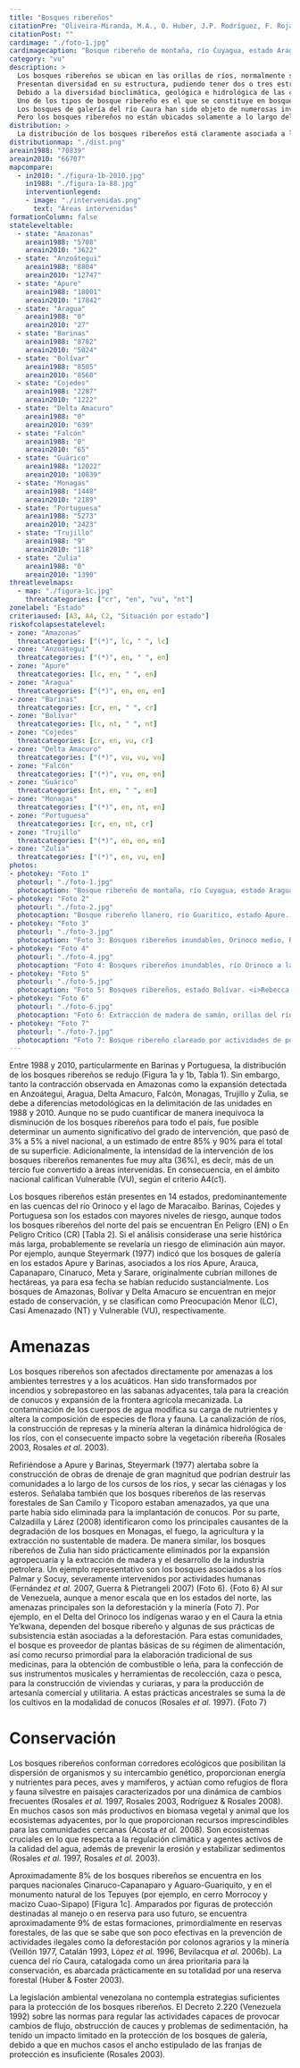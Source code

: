 ```yaml
---
title: "Bosques ribereños"
citationPre: "Oliveira-Miranda, M.A., O. Huber, J.P. Rodríguez, F. Rojas-Suárez, R. De Oliveira-Miranda, S. Zambrano-Martínez & G. Giraldo-Hernández, (eds) (2010). Bosques ribereños. Pp: 164-170. En: J.P. Rodríguez, F. Rojas- Suárez & D. Giraldo Hernández (eds.)."
citationPost: ""
cardimage: "./foto-1.jpg"
cardimagecaption: "Bosque ribereño de montaña, río Cuyagua, estado Aragua. <i>César Molina</i>"
category: "vu"
description: >
  Los bosques ribereños se ubican en las orillas de ríos, normalmente sobre bancos y albardones fluviales. Están asociados a climas macrotérmicos (>24 °C), con un régimen de precipitación que puede ser húmedo (ombrófilos), estacional (tropófilos) o incluso seco (xerófilo). Factor determinante de la presencia de un bosque ribereño es una mayor humedad del suelo, regulada por la dinámica del cuerpo de agua que drena los terrenos adyacentes. En algunos casos, generalmente debido a variaciones bioclimáticas, este tipo de bosque traza mosaicos con formaciones de sabanas, como ocurre a lo largo de los ríos Caura, Cuchivero y Suapure (Rosales 2003).<br><br>
  Presentan diversidad en su estructura, pudiendo tener dos o tres estratos y un dosel que varía entre 3 y 40 m de altura (Huber & Alarcón 1988, Huber 1995c, Rosales <i>et al.</i> 1997, Rosales <i>et al.</i> 2003, CVG-Edelca 2004, Fernández <i>et al.</i> 2007). Con frecuencia están sometidos a regímenes de inundación, en cuyo caso suelen ser de menor heterogeneidad florística y menor altura de dosel que los no inundables (Salamanca 1983, Huber & Alarcón 1988, Huber & Riina 1997). Por ejemplo, al sur de Venezuela los bosques ribereños sometidos a inundación alcanzan de 15 a 20 m, mientras que los no inundables tienen desde 20 hasta 25 m de altura y árboles emergentes de 30 a 40 m. En el caso de bosques ribereños inundables, el sotobosque es ralo o relativamente poco denso (Rosales <i>et al.</i> 1997).<br><br>
  Debido a la diversidad bioclimática, geológica e hidrológica de las cuencas hidrográficas de Venezuela, los bosques ribereños ubicados en diferentes regiones pueden ser muy distintos entre sí. Se puede encontrar desde bosques ribereños que pierden todas las hojas en la época seca (caducifolios) hasta aquéllos que permanecen con follaje durante todo el año (siempreverdes), y que además ocupan una gran variedad de altitudes (Huber & Alarcón 1988, Rosales 2003).<br><br>
  Uno de los tipos de bosque ribereño es el que se constituye en bosques de galería (Rosales 2003). Presentan un sólo estrato de árboles siempreverdes y crecen a orillas de los cursos de agua, tanto en zonas de vegetación baja (sabanas) como dentro de las masas boscosas (MARNR 1982). Sin embargo, algunos autores reservan el término “bosque de galería” a los bosques ribereños que se encuentran en un paisaje de sabana, rodeados por vegetación de menor porte (Rosales 2003).<br><br>
  Los bosques de galería del río Caura han sido objeto de numerosas investigaciones, donde se demuestra que la distribución de sus especies características (provenientes principalmente de las familias Fabaceae, Caesalpiniaceae, Leguminosae, Euphorbiaceae, Mimosaceae, Rubiaceae, Sapotaceae, Arecaceae, Burseraceae, Moraceae y Chrysobalanaceae), guarda estrecha relación con el gradiente de humedad del suelo y el nivel de inundación estacional (Briceño <i>et al.</i> 1997, Rosales <i>et al.</i> 1997). También comparten especies con otras formaciones boscosas contiguas y con bosques ribereños en otras regiones del país. Por ejemplo, algunas especies de las familias Fabaceae, Mimosaceae y Caesalpiniaceae, también están presentes en bosques ribereños del norte de Venezuela, donde además hay numerosas plantas de otras familias como Bignoniaceae y Sapindaceae (Guerra & Pietrangeli 2007, Calzadilla & Lárez 2008).<br><br>
  Pero los bosques ribereños no están ubicados solamente a lo largo del curso de grandes ríos como el Caura. Hay pequeñas zonas con estas formaciones en las sabanas de Caracas y el Litoral Central (Foto 1), en las llanuras bajas del alto Orinoco y en las altiplanicies tepuyanas. También existen en zonas intermedias, como la depresión del lago de Maracaibo, la depresión de Unare o la parte superior del delta del Orinoco, donde son un elemento prominente del paisaje (Rosales 2003). No obstante, las zonas más importantes y más conocidas por la presencia de bosques ribereños son los llanos (Foto 2), la Gran Sabana y otras áreas del Escudo Guayanés (Foto 3, Foto 4, Foto 5) (Rosales 2003).
distribution: >
  La distribución de los bosques ribereños está claramente asociada a la red hidrográfica nacional. De acuerdo al análisis de imágenes de satélite, su superficie en 2010 era aproximadamente de 66.707 km<sup>2</sup>, equivalente a 7% del territorio continental de Venezuela (Figura 1, Tabla 1). En la subregión de los Llanos (B2) los bosques ribereños resultan más conspicuos. La vegetación que los rodea, más seca y de menor porte, proporciona un mayor contraste en las imágenes de satélite. Extensiones importantes de esta formación se encuentran también al sur del país (Figura 1, Tabla 1).
distributionmap: "./dist.png"
areain1988: "70839"
areain2010: "66707"
mapcompare:
  - in2010: "./figura-1b-2010.jpg"
    in1988: "./figura-1a-88.jpg"
    interventionlegend:
    - image: "./intervenidas.png"
      text: "Áreas intervenidas"
formationColumn: false
stateleveltable:
  - state: "Amazonas"
    areain1988: "5708"
    areain2010: "3622"
  - state: "Anzoátegui"
    areain1988: "8804"
    areain2010: "12747"
  - state: "Apure"
    areain1988: "18001"
    areain2010: "17842"
  - state: "Aragua"
    areain1988: "0"
    areain2010: "27"
  - state: "Barinas"
    areain1988: "8782"
    areain2010: "5024"
  - state: "Bolívar"
    areain1988: "8505"
    areain2010: "8560"
  - state: "Cojedes"
    areain1988: "2287"
    areain2010: "1222"
  - state: "Delta Amacuro"
    areain1988: "0"
    areain2010: "639"
  - state: "Falcón"
    areain1988: "0"
    areain2010: "65"
  - state: "Guárico"
    areain1988: "12022"
    areain2010: "10839"
  - state: "Monagas"
    areain1988: "1448"
    areain2010: "2189"
  - state: "Portuguesa"
    areain1988: "5273"
    areain2010: "2423"
  - state: "Trujillo"
    areain1988: "9"
    areain2010: "118"
  - state: "Zulia"
    areain1988: "0"
    areain2010: "1390"
threatlevelmaps:
  - map: "./figura-1c.jpg"
    threatcategories: ["cr", "en", "vu", "nt"]
zonelabel: "Estado"
criteriaused: [A3, A4, C2, "Situación por estado"]
riskofcolapsestatelevel:
- zone: "Amazonas"
  threatcategories: ["(*)", lc, " ", lc]
- zone: "Anzoátegui"
  threatcategories: ["(*)", en, " ", en]
- zone: "Apure"
  threatcategories: [lc, en, " ", en]
- zone: "Aragua"
  threatcategories: ["(*)", en, en, en]
- zone: "Barinas"
  threatcategories: [cr, en, " ", cr]
- zone: "Bolívar"
  threatcategories: [lc, nt, " ", nt]
- zone: "Cojedes"
  threatcategories: [cr, en, vu, cr]
- zone: "Delta Amacuro"
  threatcategories: ["(*)", vu, vu, vu]
- zone: "Falcón"
  threatcategories: ["(*)", vu, en, en]
- zone: "Guárico"
  threatcategories: [nt, en, " ", en]
- zone: "Monagas"
  threatcategories: ["(*)", en, nt, en]
- zone: "Portuguesa"
  threatcategories: [cr, en, nt, cr]
- zone: "Trujillo"
  threatcategories: ["(*)", en, en, en]
- zone: "Zulia"
  threatcategories: ["(*)", en, vu, en]
photos:
- photokey: "Foto 1"
  photourl: "./foto-1.jpg"
  photocaption: "Bosque ribereño de montaña, río Cuyagua, estado Aragua. <i>César Molina</i>"
- photokey: "Foto 2"
  photourl: "./foto-2.jpg"
  photocaption: "Bosque ribereño llanero, río Guaritico, estado Apure. <i>César Molina</i>"
- photokey: "Foto 3"
  photourl: "./foto-3.jpg"
  photocaption: "Foto 3: Bosques ribereños inundables, Orinoco medio, Reserva de Fauna Silvestre Tortuga Arrau. <i>César Molina</i>"
- photokey: "Foto 4"
  photourl: "./foto-4.jpg"
  photocaption: "Foto 4: Bosques ribereños inundables, río Orinoco a la altura de Puerto Ayacucho, Monumento Natural Piedra de La Tortuga, estado Amazonas. <i>César Molina</i>"
- photokey: "Foto 5"
  photourl: "./foto-5.jpg"
  photocaption: "Foto 5: Bosques ribereños, estado Bolívar. <i>Rebecca Miller</i>"
- photokey: "Foto 6"
  photourl: "./foto-6.jpg"
  photocaption: "Foto 6: Extracción de madera de samán, orillas del río Palmar, estado Zulia. <i>Giuseppe Colonnello</i>"
- photokey: "Foto 7"
  photourl: "./foto-7.jpg"
  photocaption: "Foto 7: Bosque ribereño clareado por actividades de pobladores locales, sur del Orinoco. <i>Rebecca Miller</i>"
---
```

Entre 1988 y 2010, particularmente en Barinas y Portuguesa, la distribución de los bosques ribereños se redujo (Figura 1a y 1b, Tabla 1). Sin embargo, tanto la contracción observada en Amazonas como la expansión detectada en Anzoátegui, Aragua, Delta Amacuro, Falcón, Monagas, Trujillo y Zulia, se debe a diferencias metodológicas en la delimitación de las unidades en 1988 y 2010. Aunque no se pudo cuantificar de manera inequívoca la disminución de los bosques ribereños para todo el país, fue posible determinar un aumento significativo del grado de intervención, que pasó de 3% a 5% a nivel nacional, a un estimado de entre 85% y 90% para el total de su superficie. Adicionalmente, la intensidad de la intervención de los bosques ribereños remanentes fue muy alta (36%), es decir, más de un tercio fue convertido a áreas intervenidas. En consecuencia, en el ámbito nacional califican Vulnerable (VU), según el criterio A4(c1).

Los bosques ribereños están presentes en 14 estados, predominantemente en las cuencas del río Orinoco y el lago de Maracaibo. Barinas, Cojedes y Portuguesa son los estados con mayores niveles de riesgo, aunque todos los bosques ribereños del norte del país se encuentran En Peligro (EN) o En Peligro Crítico (CR) [Tabla 2]. Si el análisis considerase una serie histórica más larga, probablemente se revelaría un riesgo de eliminación aún mayor. Por ejemplo, aunque Steyermark (1977) indicó que los bosques de galería en los estados Apure y Barinas, asociados a los ríos Apure, Arauca, Capanaparo, Cinaruco, Meta y Sarare, originalmente cubrían millones de hectáreas, ya para esa fecha se habían reducido sustancialmente. Los bosques de Amazonas, Bolívar y Delta Amacuro se encuentran en mejor estado de conservación, y se clasifican como Preocupación Menor (LC), Casi Amenazado (NT) y Vulnerable (VU), respectivamente.

# Amenazas

Los bosques ribereños son afectados directamente por amenazas a los ambientes terrestres y a los acuáticos. Han sido transformados por incendios y sobrepastoreo en las sabanas adyacentes, tala para la creación de conucos y expansión de la frontera agrícola mecanizada. La contaminación de los cuerpos de agua modifica su carga de nutrientes y altera la composición de especies de flora y fauna. La canalización de ríos, la construcción de represas y la minería alteran la dinámica hidrológica de los ríos, con el consecuente impacto sobre la vegetación ribereña (Rosales 2003, Rosales *et al.* 2003).

Refiriéndose a Apure y Barinas, Steyermark (1977) alertaba sobre la construcción de obras de drenaje de gran magnitud que podrían destruir las comunidades a lo largo de los cursos de los ríos, y secar las ciénagas y los esteros. Señalaba también que los bosques ribereños de las reservas forestales de San Camilo y Ticoporo estaban amenazados, ya que una parte había sido eliminada para la implantación de conucos. Por su parte, Calzadilla y Lárez (2008) identificaron como los principales causantes de la degradación de los bosques en Monagas, el fuego, la agricultura y la extracción no sustentable de madera. De manera similar, los bosques ribereños de Zulia han sido prácticamente eliminados por la expansión agropecuaria y la extracción de madera y el desarrollo de la industria petrolera. Un ejemplo representativo son los bosques asociados a los ríos Palmar y Socuy, severamente intervenidos por actividades humanas (Fernández *et al.* 2007, Guerra & Pietrangeli 2007) (Foto 6).
{Foto 6}
Al sur de Venezuela, aunque a menor escala que en los estados del norte, las amenazas principales son la deforestación y la minería (Foto 7). Por ejemplo, en el Delta del Orinoco los indígenas warao y en el Caura la etnia Ye’kwana, dependen del bosque ribereño y algunas de sus prácticas de subsistencia están asociadas a la deforestación. Para estas comunidades, el bosque es proveedor de plantas básicas de su régimen de alimentación, así como recurso primordial para la elaboración tradicional de sus medicinas, para la obtención de combustible o leña, para la confección de sus instrumentos musicales y herramientas de recolección, caza o pesca, para la construcción de viviendas y curiaras, y para la producción de artesanía comercial y utilitaria. A estas prácticas ancestrales se suma la de los cultivos en la modalidad de conucos (Rosales *et al.* 1997).
{Foto 7}

# Conservación

Los bosques ribereños conforman corredores ecológicos que posibilitan la dispersión de organismos y su intercambio genético, proporcionan energía y nutrientes para peces, aves y mamíferos, y actúan como refugios de flora y fauna silvestre en paisajes caracterizados por una dinámica de cambios frecuentes (Rosales *et al.* 1997, Rosales 2003, Rodríguez & Rosales 2008). En muchos casos son más productivos en biomasa vegetal y animal que los ecosistemas adyacentes, por lo que proporcionan recursos imprescindibles para las comunidades cercanas (Acosta *et al.* 2008). Son ecosistemas cruciales en lo que respecta a la regulación climática y agentes activos de la calidad del agua, además de prevenir la erosión y estabilizar sedimentos (Rosales *et al.* 1997, Rosales *et al.* 2003).

Aproximadamente 8% de los bosques ribereños se encuentra en los parques nacionales Cinaruco-Capanaparo y Aguaro-Guariquito, y en el monumento natural de los Tepuyes (por ejemplo, en cerro Morrocoy y macizo Cuao-Sipapo) [Figura 1c]. Amparados por figuras de protección destinadas al manejo o en reserva para uso futuro, se encuentra aproximadamente 9% de estas formaciones, primordialmente en reservas forestales, de las que se sabe que son poco efectivas en la prevención de actividades ilegales como la deforestación por colonos agrarios y la minería (Veillón 1977, Catalán 1993, López *et al.* 1996, Bevilacqua *et al.* 2006b). La cuenca del río Caura, catalogada como un área prioritaria para la conservación, es abarcada prácticamente en su totalidad por una reserva forestal (Huber & Foster 2003).

La legislación ambiental venezolana no contempla estrategias suficientes para la protección de los bosques ribereños. El Decreto 2.220 (Venezuela 1992) sobre las normas para regular las actividades capaces de provocar cambios de flujo, obstrucción de cauces y problemas de sedimentación, ha tenido un impacto limitado en la protección de los bosques de galería, debido a que en muchos casos el ancho estipulado de las franjas de protección es insuficiente (Rosales 2003).
